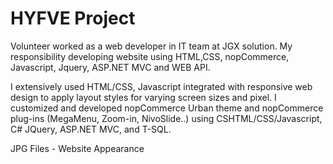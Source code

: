 # HYFVE Project

Volunteer worked as a web developer in IT team at JGX solution. My responsibility developing website using HTML,CSS, nopCommerce, Javascript, Jquery, ASP.NET MVC and WEB API. 

I extensively used HTML/CSS, Javascript integrated with responsive web design to apply layout styles for varying screen sizes and pixel. I customized and developed nopCommerce Urban theme and nopCommerce plug-ins (MegaMenu, Zoom-in, NivoSlide..) using CSHTML/CSS/Javascript, C# JQuery, ASP.NET MVC, and T-SQL.

JPG Files - Website Appearance

